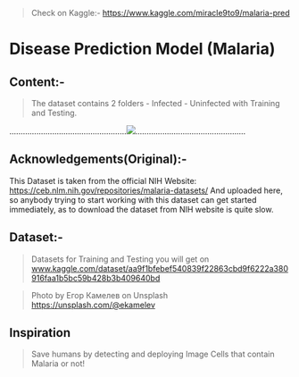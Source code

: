 > Check on Kaggle:- https://www.kaggle.com/miracle9to9/malaria-pred

# Disease Prediction Model (Malaria)

## Content:-
  >The dataset contains 2 folders - Infected - Uninfected with Training and Testing.
  
....................................................![](https://pics.me.me/normal-malaria-red-blood-cell-infected-with-malaria-red-blood-40210153.png).................................................

## Acknowledgements(Original):-
  This Dataset is taken from the official NIH Website: https://ceb.nlm.nih.gov/repositories/malaria-datasets/ And uploaded here, so anybody trying to start working with this dataset can get started immediately, as to download the dataset from NIH website is quite slow.

## Dataset:-
 >Datasets for Training and Testing you will get on www.kaggle.com/dataset/aa9f1bfebef540839f22863cbd9f6222a380916faa1b5bc59b428b3b409640bd
 

 >Photo by Егор Камелев on Unsplash https://unsplash.com/@ekamelev
 
## Inspiration
>Save humans by detecting and deploying Image Cells that contain Malaria or not!
